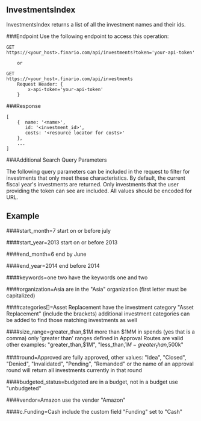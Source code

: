 InvestmentsIndex
----------------
InvestmentsIndex returns a list of all the investment names and their ids.

###Endpoint
Use the following endpoint to access this operation:

	GET
	https://<your_host>.finario.com/api/investments?token='your-api-token'

        or

	GET
    https://<your_host>.finario.com/api/investments
        Request Header: {
            x-api-token='your-api-token'
        }


###Response

    [
        {  name: '<name>',
           id: '<investment_id>',
           costs: '<resource locator for costs>'
        },
        ...
    ]

###Additional Search Query Parameters

The following query parameters can be included in the request to filter for investments that only meet these characteristics. By default, the current fiscal year's investments are returned. Only investments that the user
providing the token can see are included. All values should be encoded for URL.

Example
-------

####start_month=7
start on or before july

####start_year=2013
start on or before 2013

####end_month=6
end by June

####end_year=2014
end before 2014

####keywords=one two
have the keywords one and two

####organization=Asia
are in the "Asia" organization (first letter must be capitalized)

####categories[]=Asset Replacement
have the investment category "Asset Replacement" (include the brackets)
additional investment categories can be added to find those matching investments as well

####size_range=greater_than,$1M
more than $1MM in spends (yes that is a comma) only 'greater than' ranges defined in Approval Routes are valid 
other examples: "greater_than,$1M", "less_than,$1M-greater_than,$500k"

####round=Approved
are fully approved, other values: "Idea", "Closed", "Denied", "Invalidated", "Pending", "Remanded"
or the name of an approval round will return all investments currently in that round

####budgeted_status=budgeted
are in a budget, not in a budget use "unbudgeted"

####vendor=Amazon
use the vender "Amazon"

####c.Funding=Cash
include the custom field "Funding" set to "Cash"
